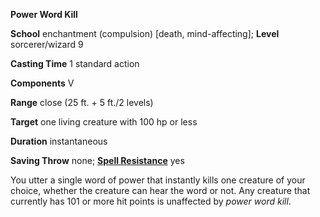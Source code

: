  **Power Word Kill**

**School** enchantment (compulsion) [death, mind-affecting]; **Level** sorcerer/wizard 9

**Casting Time** 1 standard action

**Components** V

**Range** close (25 ft. + 5 ft./2 levels)

**Target** one living creature with 100 hp or less

**Duration** instantaneous

**Saving Throw** none; **[Spell Resistance](../glossary#_spell-resistance)** yes

You utter a single word of power that instantly kills one creature of your choice, whether the creature can hear the word or not. Any creature that currently has 101 or more hit points is unaffected by _power word kill_.

